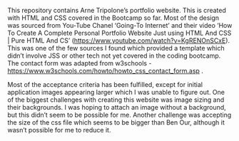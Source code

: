
This repository contains Arne Tripolone’s portfolio website. This is created with HTML and CSS covered in the Bootcamp so far. 
Most of the design was sourced from You-Tube Chanel ‘Going-To Internet’ and their video ‘How To Create A Complete Personal Portfolio Website Just using HTML And CSS | Pure HTML And CS’ (https://www.youtube.com/watch?v=KgRENOnSCxE). 
This was one of the few sources I found which provided a template which didn’t involve JSS or other tech not yet covered in the coding bootcamp. 
The contact form was adapted from w3schools - https://www.w3schools.com/howto/howto_css_contact_form.asp . 

Most of the acceptance criteria has been fulfilled, except for initial application images appearing larger which I was unable to figure out. 
One of the biggest challenges with creating this website was image sizing and their backgrounds. 
I was hoping to attach an image without a background, but this didn’t seem to be possible for me. 
Another challenge was accepting the size of the css file which seems to be bigger than Ben Our, although it wasn’t possible for me to reduce it.
 
